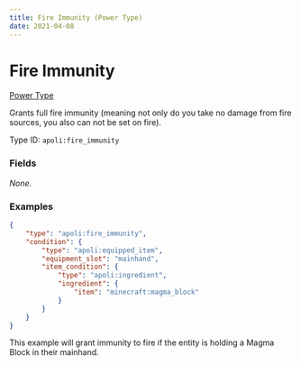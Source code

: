 ```yaml
---
title: Fire Immunity (Power Type)
date: 2021-04-08
---
```


# Fire Immunity

[Power Type](../power_types.md)

Grants full fire immunity (meaning not only do you take no damage from fire sources, you also can not be set on fire).

Type ID: `apoli:fire_immunity`


### Fields

_None._



### Examples

```json
{
    "type": "apoli:fire_immunity",
    "condition": {
        "type": "apoli:equipped_item",
        "equipment_slot": "mainhand",
        "item_condition": {
            "type": "apoli:ingredient",
            "ingredient": {
                "item": "minecraft:magma_block"
            }
        }
    }
}
```

This example will grant immunity to fire if the entity is holding a Magma Block in their mainhand.
